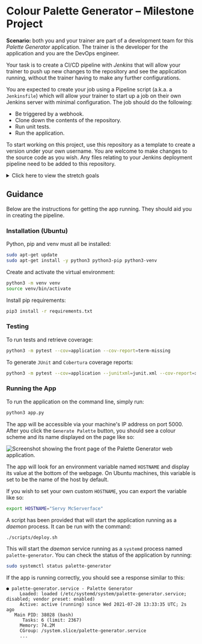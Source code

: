 # Colour Palette Generator – Milestone Project

**Scenario:** both you and your trainer are part of a development team for this *Palette Generator* application. The trainer is the developer for the application and you are the DevOps engineer.

Your task is to create a CI/CD pipeline with *Jenkins* that will allow your trainer to push up new changes to the repository and see the application running, without the trainer having to make any further configurations.

You are expected to create your job using a Pipeline script (a.k.a. a `Jenkinsfile`) which will allow your trainer to start up a job on their own Jenkins server with minimal configuration. The job should do the following:
* Be triggered by a webhook.
* Clone down the contents of the repository.
* Run unit tests.
* Run the application.

To start working on this project, use this repository as a template to create a version under your own username. You are welcome to make changes to the source code as you wish. Any files relating to your Jenkins deployment pipeline need to be added to this repository.

<details>
   
<summary>Click here to view the stretch goals</summary>
   
   * Publish the unit test and coverage reports using plugins.
   * Create two jobs that are triggered separately for the `main` and `development` branches:
       * Pushes to `development` should trigger tests to be run and the application to start in a 'staging' environment.

       * Pushes to `main` should trigger the application to start on a 'production' environment.

           > One or both of these 'environments' should be running on a separate VM. Think about how you could get Jenkins to control another machine remotely.

       * Use the `HOSTNAME` environment variable to display on the webpage whether the application is running on the 'staging' or 'production' environment.
   * Configure Jenkins to notify developers when a job has been completed. This could be via email, a Teams message, a Slack message, etc.

The stretch goals for this project are optional, but you are heavily encouraged to implement them!
   
</details>

## Guidance

Below are the instructions for getting the app running. They should aid you in creating the pipeline.

### Installation (Ubuntu)

Python, pip and venv must all be installed:

```bash
sudo apt-get update
sudo apt-get install -y python3 python3-pip python3-venv
```

Create and activate the virtual environment:

```bash
python3 -m venv venv
source venv/bin/activate
```

Install pip requirements:

```bash
pip3 install -r requirements.txt
```

### Testing 

To run tests and retrieve coverage:

```bash
python3 -m pytest --cov=application --cov-report=term-missing
```

To generate `JUnit` and `Cobertura` coverage reports:

```bash
python3 -m pytest --cov=application --junitxml=junit.xml --cov-report=xml --cov-report=term-missing
```

### Running the App

To run the application on the command line, simply run:

```bash
python3 app.py
```

The app will be accessible via your machine's IP address on port 5000. After you click the `Generate Palette` button, you should see a colour scheme and its name displayed on the page like so:

![Screenshot showing the front page of the Palette Generator web application.](images/front_page.png)

The app will look for an environment variable named `HOSTNAME` and display its value at the bottom of the webpage. On Ubuntu machines, this variable is set to be the name of the host by default.

If you wish to set your own custom `HOSTNAME`, you can export the variable like so:

```bash
export HOSTNAME="Servy McServerface"
```

A script has been provided that will start the application running as a *daemon* process. It can be run with the command:

```bash
./scripts/deploy.sh
```

This will start the *daemon* service running as a `systemd` process named `palette-generator`. You can check the status of the application by running:

```bash
sudo systemctl status palette-generator
```

If the app is running correctly, you should see a response similar to this:

```
● palette-generator.service - Palette Generator
     Loaded: loaded (/etc/systemd/system/palette-generator.service; disabled; vendor preset: enabled)
     Active: active (running) since Wed 2021-07-28 13:33:35 UTC; 2s ago
   Main PID: 38028 (bash)
      Tasks: 6 (limit: 2367)
     Memory: 74.2M
     CGroup: /system.slice/palette-generator.service
     ...
```
